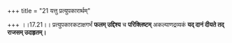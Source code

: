 +++
title = "21 यत्तु प्रत्युपकारार्थम्"

+++
।।17.21।। प्रत्युपकारकटाक्षगर्भं **फलम् उद्दिश्य** च **परिक्लिष्टम्**
अकल्याणद्रव्यकं **यद् दानं दीयते तद् राजसम् उदाहृतम्।**
